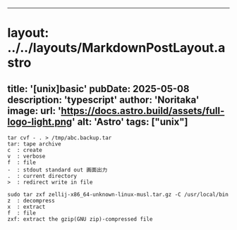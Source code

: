
---
# layout: ../../layouts/MarkdownPostLayout.astro
title: '[unix]basic'
pubDate: 2025-05-08
description: 'typescript'
author: 'Noritaka'
image:
    url: 'https://docs.astro.build/assets/full-logo-light.png'
    alt: 'Astro'
tags: ["unix"]
---



```
tar cvf - . > /tmp/abc.backup.tar
tar: tape archive
c  : create
v  : verbose
f  : file
-  : stdout standard out 画面出力 
.  : current directory
>  : redirect write in file

sudo tar zxf zellij-x86_64-unknown-linux-musl.tar.gz -C /usr/local/bin
z  : decompress
x  : extract
f  : file 
zxf: extract the gzip(GNU zip)-compressed file


```
